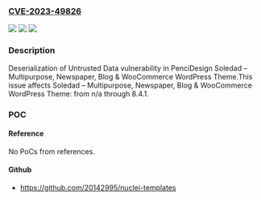 ### [CVE-2023-49826](https://cve.mitre.org/cgi-bin/cvename.cgi?name=CVE-2023-49826)
![](https://img.shields.io/static/v1?label=Product&message=Soledad%20%E2%80%93%20Multipurpose%2C%20Newspaper%2C%20Blog%20%26%20WooCommerce%20WordPress%20Theme&color=blue)
![](https://img.shields.io/static/v1?label=Version&message=n%2Fa&color=blue)
![](https://img.shields.io/static/v1?label=Vulnerability&message=CWE-502%20Deserialization%20of%20Untrusted%20Data&color=brighgreen)

### Description

Deserialization of Untrusted Data vulnerability in PenciDesign Soledad – Multipurpose, Newspaper, Blog & WooCommerce WordPress Theme.This issue affects Soledad – Multipurpose, Newspaper, Blog & WooCommerce WordPress Theme: from n/a through 8.4.1.

### POC

#### Reference
No PoCs from references.

#### Github
- https://github.com/20142995/nuclei-templates

